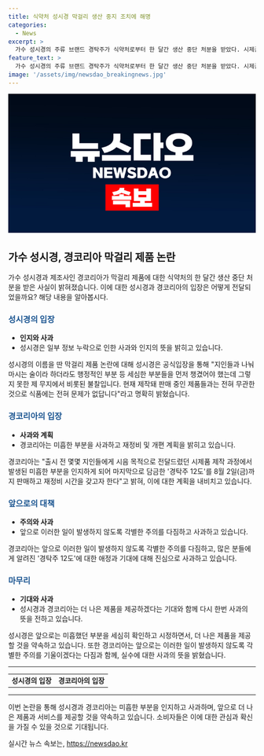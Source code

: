 ```yaml
---
title: 식약처 성시경 막걸리 생산 중지 조치에 해명
categories:
  - News
excerpt: >
  가수 성시경의 주류 브랜드 경탁주가 식약처로부터 한 달간 생산 중단 처분을 받았다. 시제품 라벨에 일부 정보 누락으로 인한 문제는 있었지만, 제품 자체에는 이상이 없다고 발표되었다. 성시경은 이에 대해 사과하며, 미흡한 점을 보완하고 재정비할 것이라고 밝혔으며, 제조업체인 경코리아도 동일한 입장을 전했다. 경탁주 12도는 8월 2일까지만 판매하고 재정비를 거쳐 8월 20일부터 다시 판매될 예정이라고 전했다. 성시경은 이번 실수를 통해 더 나은 제품을 만들기 위해 최선을 다하겠다고 약속했다.
feature_text: >
  가수 성시경의 주류 브랜드 경탁주가 식약처로부터 한 달간 생산 중단 처분을 받았다. 시제품 라벨에 일부 정보 누락으로 인한 문제는 있었지만, 제품 자체에는 이상이 없다고 발표되었다. 성시경은 이에 대해 사과하며, 미흡한 점을 보완하고 재정비할 것이라고 밝혔으며, 제조업체인 경코리아도 동일한 입장을 전했다. 경탁주 12도는 8월 2일까지만 판매하고 재정비를 거쳐 8월 20일부터 다시 판매될 예정이라고 전했다. 성시경은 이번 실수를 통해 더 나은 제품을 만들기 위해 최선을 다하겠다고 약속했다.
image: '/assets/img/newsdao_breakingnews.jpg'
---
```


<p><img src="/assets/img/newsdao_breakingnews.jpg" alt="pcversion 속보" /></p>

<h2 data-ke-size="size26">가수 성시경, 경코리아 막걸리 제품 논란</h2>

<p data-ke-size="size16">가수 성시경과 제조사인 경코리아가 막걸리 제품에 대한 식약처의 한 달간 생산 중단 처분을 받은 사실이 밝혀졌습니다. 이에 대한 성시경과 경코리아의 입장은 어떻게 전달되었을까요? 해당 내용을 알아봅시다.</p>

<h3><b><span style="color: #1a5490;">성시경의 입장</span></b></h3>

<ul>
<li><b>인지와 사과</b></li>
<li>성시경은 일부 정보 누락으로 인한 사과와 인지의 뜻을 밝히고 있습니다.</li>
</ul>

<p data-ke-size="size16">성시경의 이름을 딴 막걸리 제품 논란에 대해 성시경은 공식입장을 통해 "지인들과 나눠 마시는 술이라 하더라도 행정적인 부분 등 세심한 부분들을 먼저 챙겼어야 했는데 그렇지 못한 제 무지에서 비롯된 불찰입니다. 현재 제작돼 판매 중인 제품들과는 전혀 무관한 것으로 식품에는 전혀 문제가 없답니다"라고 명확히 밝혔습니다.</p>

<h3><b><span style="color: #1a5490;">경코리아의 입장</span></b></h3>

<ul>
<li><b>사과와 계획</b></li>
<li>경코리아는 미흡한 부분을 사과하고 재정비 및 개편 계획을 밝히고 있습니다.</li>
</ul>

<p data-ke-size="size16">경코리아는 "출시 전 몇몇 지인들에게 시음 목적으로 전달드렸던 시제품 제작 과정에서 발생된 미흡한 부분을 인지하게 되어 마지막으로 담금한 '경탁주 12도'를 8월 2일(금)까지 판매하고 재정비 시간을 갖고자 한다"고 밝혀, 이에 대한 계획을 내비치고 있습니다.</p>

<h3><b><span style="color: #1a5490;">앞으로의 대책</span></b></h3>

<ul>
<li><b>주의와 사과</b></li>
<li>앞으로 이러한 일이 발생하지 않도록 각별한 주의를 다짐하고 사과하고 있습니다.</li>
</ul>

<p data-ke-size="size16">경코리아는 앞으로 이러한 일이 발생하지 않도록 각별한 주의를 다짐하고, 많은 분들에게 알려진 '경탁주 12도'에 대한 애정과 기대에 대해 진심으로 사과하고 있습니다.</p>

<h3><b><span style="color: #1a5490;">마무리</span></b></h3>

<ul>
<li><b>기대와 사과</b></li>
<li>성시경과 경코리아는 더 나은 제품을 제공하겠다는 기대와 함께 다시 한번 사과의 뜻을 전하고 있습니다.</li>
</ul>

<p data-ke-size="size16">성시경은 앞으로는 미흡했던 부분을 세심히 확인하고 시정하면서, 더 나은 제품을 제공할 것을 약속하고 있습니다. 또한 경코리아는 앞으로는 이러한 일이 발생하지 않도록 각별한 주의를 기울이겠다는 다짐과 함께, 실수에 대한 사과의 뜻을 밝혔습니다.</p>

<hr>

<table>
    <tr>
        <td style="text-align: center; height: 17px;"><b>성시경의 입장</b></td>
        <td style="text-align: center; height: 17px;"><b>경코리아의 입장</b></td>
    </tr>
</table>

<hr>

<p data-ke-size="size16">이번 논란을 통해 성시경과 경코리아는 미흡한 부분을 인지하고 사과하며, 앞으로 더 나은 제품과 서비스를 제공할 것을 약속하고 있습니다. 소비자들은 이에 대한 관심과 확신을 가질 수 있을 것으로 기대됩니다.</p>
실시간 뉴스 속보는, <a href="https://newsdao.kr" rel="dofollow">https://newsdao.kr</a>


